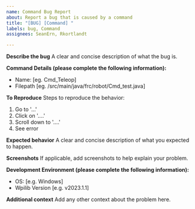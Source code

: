 ```yaml
---
name: Command Bug Report
about: Report a bug that is caused by a command
title: "[BUG] [Command] "
labels: bug, Command
assignees: SeanErn, Rkortlandt

---
```


**Describe the bug**
A clear and concise description of what the bug is.

**Command Details (please complete the following information):**
- Name: [eg. Cmd_Teleop]
- Filepath [eg. /src/main/java/frc/robot/Cmd_test.java]

**To Reproduce**
Steps to reproduce the behavior:
1. Go to '...'
2. Click on '....'
3. Scroll down to '....'
4. See error

**Expected behavior**
A clear and concise description of what you expected to happen.

**Screenshots**
If applicable, add screenshots to help explain your problem.

**Development Environment (please complete the following information):**
 - OS: [e.g. Windows]
 - Wpilib Version [e.g. v2023.1.1]

**Additional context**
Add any other context about the problem here.
